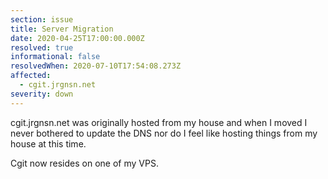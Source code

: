 ```yaml
---
section: issue
title: Server Migration
date: 2020-04-25T17:00:00.000Z
resolved: true
informational: false
resolvedWhen: 2020-07-10T17:54:08.273Z
affected:
  - cgit.jrgnsn.net
severity: down
---
```

cgit.jrgnsn.net was originally hosted from my house and when I moved I never bothered to update the DNS nor do I feel like hosting things from my house at this time. 



Cgit now resides on one of my VPS.